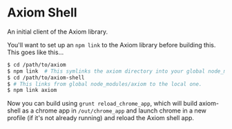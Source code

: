 # Axiom Shell

An initial client of the Axiom library.

You'll want to set up an `npm link` to the Axiom library before building this.  This goes like this...

```sh
$ cd /path/to/axiom
$ npm link  # This symlinks the axiom directory into your global node_modules.
$ cd /path/to/axiom-shell
$ # This links from global node_modules/axiom to the local one.
$ npm link axiom
```

Now you can build using `grunt reload_chrome_app`, which will build axiom-shell as a chrome app in `/out/chrome_app` and launch chrome in a new profile (if it's not already running) and reload the Axiom shell app.
